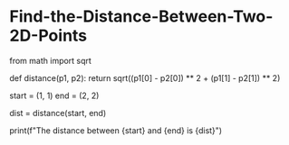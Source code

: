 # Find-the-Distance-Between-Two-2D-Points
from math import sqrt

def distance(p1, p2):
    return sqrt((p1[0] - p2[0]) ** 2 + (p1[1] - p2[1]) ** 2)
    
start = (1, 1)
end = (2, 2)

dist = distance(start, end)

print(f"The distance between {start} and {end} is {dist}")
